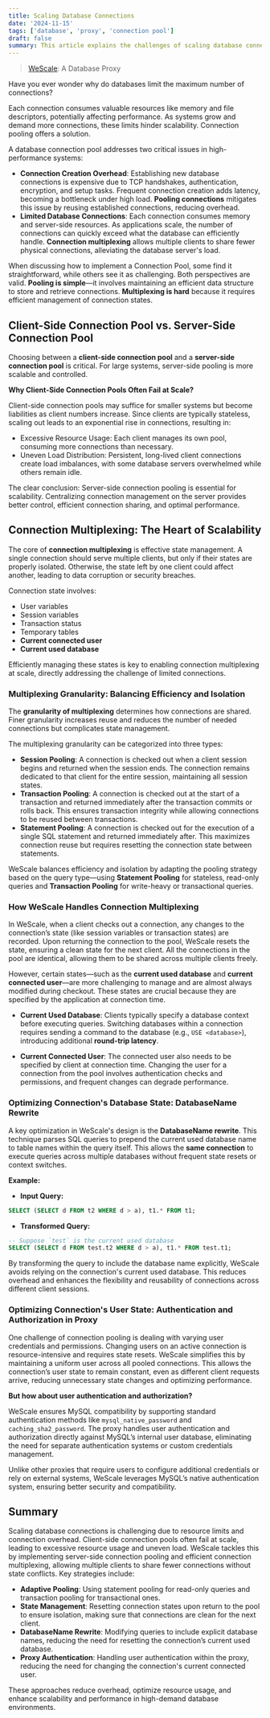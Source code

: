```yaml
---
title: Scaling Database Connections
date: '2024-11-15'
tags: ['database', 'proxy', 'connection pool']
draft: false
summary: This article explains the challenges of scaling database connections and how connection pooling and multiplexing can address them.
---
```


> [WeScale](https://github.com/wesql/wescale): A Database Proxy

Have you ever wonder why do databases limit the maximum number of connections?

Each connection consumes valuable resources like memory and file descriptors, potentially affecting performance. As systems grow and demand more connections, these limits hinder scalability. Connection pooling offers a solution.

A database connection pool addresses two critical issues in high-performance systems:
* **Connection Creation Overhead**: Establishing new database connections is expensive due to TCP handshakes, authentication, encryption, and setup tasks. Frequent connection creation adds latency, becoming a bottleneck under high load. **Pooling connections** mitigates this issue by reusing established connections, reducing overhead.
* **Limited Database Connections**: Each connection consumes memory and server-side resources. As applications scale, the number of connections can quickly exceed what the database can efficiently handle. **Connection multiplexing** allows multiple clients to share fewer physical connections, alleviating the database server's load.

When discussing how to implement a Connection Pool, some find it straightforward, while others see it as challenging. Both perspectives are valid. **Pooling is simple**—it involves maintaining an efficient data structure to store and retrieve connections. **Multiplexing is hard** because it requires efficient management of connection states.

## Client-Side Connection Pool vs. Server-Side Connection Pool

Choosing between a **client-side connection pool** and a **server-side connection pool** is critical. For large systems, server-side pooling is more scalable and controlled.

**Why Client-Side Connection Pools Often Fail at Scale?**

Client-side connection pools may suffice for smaller systems but become liabilities as client numbers increase. Since clients are typically stateless, scaling out leads to an exponential rise in connections, resulting in:

- Excessive Resource Usage: Each client manages its own pool, consuming more connections than necessary.
- Uneven Load Distribution: Persistent, long-lived client connections create load imbalances, with some database servers overwhelmed while others remain idle.

The clear conclusion: Server-side connection pooling is essential for scalability. Centralizing connection management on the server provides better control, efficient connection sharing, and optimal performance.

## Connection Multiplexing: The Heart of Scalability

The core of **connection multiplexing** is effective state management. A single connection should serve multiple clients, but only if their states are properly isolated. Otherwise, the state left by one client could affect another, leading to data corruption or security breaches.

Connection state involves:

- User variables
- Session variables
- Transaction status
- Temporary tables
- **Current connected user**
- **Current used database**

Efficiently managing these states is key to enabling connection multiplexing at scale, directly addressing the challenge of limited connections.

### Multiplexing Granularity: Balancing Efficiency and Isolation

The **granularity of multiplexing** determines how connections are shared. Finer granularity increases reuse and reduces the number of needed connections but complicates state management.

The multiplexing granularity can be categorized into three types:
- **Session Pooling**: A connection is checked out when a client session begins and returned when the session ends. The connection remains dedicated to that client for the entire session, maintaining all session states.
- **Transaction Pooling**: A connection is checked out at the start of a transaction and returned immediately after the transaction commits or rolls back. This ensures transaction integrity while allowing connections to be reused between transactions.
- **Statement Pooling**: A connection is checked out for the execution of a single SQL statement and returned immediately after. This maximizes connection reuse but requires resetting the connection state between statements.

WeScale balances efficiency and isolation by adapting the pooling strategy based on the query type—using **Statement Pooling** for stateless, read-only queries and **Transaction Pooling** for write-heavy or transactional queries.

### How WeScale Handles Connection Multiplexing

In WeScale, when a client checks out a connection, any changes to the connection’s state (like session variables or transaction states) are recorded. Upon returning the connection to the pool, WeScale resets the state, ensuring a clean state for the next client. All the connections in the pool are identical, allowing them to be shared across multiple clients freely.

However, certain states—such as the **current used database** and **current connected user**—are more challenging to manage and are almost always modified during checkout. These states are crucial because they are specified by the application at connection time.

- **Current Used Database**: Clients typically specify a database context before executing queries. Switching databases within a connection requires sending a command to the database (e.g., `USE <database>`), introducing additional **round-trip latency**.

- **Current Connected User**: The connected user also needs to be specified by client at connection time. Changing the user for a connection from the pool involves authentication checks and permissions, and frequent changes can degrade performance.

### Optimizing Connection's Database State: DatabaseName Rewrite

A key optimization in WeScale's design is the **DatabaseName rewrite**. This technique parses SQL queries to prepend the current used database name to table names within the query itself. This allows the **same connection** to execute queries across multiple databases without frequent state resets or context switches.

**Example:**

- **Input Query:**

```sql
SELECT (SELECT d FROM t2 WHERE d > a), t1.* FROM t1;
  ```

- **Transformed Query:**

```sql
-- Suppose `test` is the current used database
SELECT (SELECT d FROM test.t2 WHERE d > a), t1.* FROM test.t1;
  ```

By transforming the query to include the database name explicitly, WeScale avoids relying on the connection's current used database. This reduces overhead and enhances the flexibility and reusability of connections across different client sessions.

### Optimizing Connection's User State: Authentication and Authorization in Proxy

One challenge of connection pooling is dealing with varying user credentials and permissions. Changing users on an active connection is resource-intensive and requires state resets. WeScale simplifies this by maintaining a uniform user across all pooled connections. This allows the connection’s user state to remain constant, even as different client requests arrive, reducing unnecessary state changes and optimizing performance.

**But how about user authentication and authorization?**

WeScale ensures MySQL compatibility by supporting standard authentication methods like `mysql_native_password` and `caching_sha2_password`. The proxy handles user authentication and authorization directly against MySQL’s internal user database, eliminating the need for separate authentication systems or custom credentials management.

Unlike other proxies that require users to configure additional credentials or rely on external systems, WeScale leverages MySQL’s native authentication system, ensuring better security and compatibility.

## Summary

Scaling database connections is challenging due to resource limits and connection overhead. Client-side connection pools often fail at scale, leading to excessive resource usage and uneven load. WeScale tackles this by implementing server-side connection pooling and efficient connection multiplexing, allowing multiple clients to share fewer connections without state conflicts. Key strategies include:

- **Adaptive Pooling**: Using statement pooling for read-only queries and transaction pooling for transactional ones.
- **State Management**: Resetting connection states upon return to the pool to ensure isolation, making sure that connections are clean for the next client.
- **DatabaseName Rewrite**: Modifying queries to include explicit database names, reducing the need for resetting the connection’s current used database.
- **Proxy Authentication**: Handling user authentication within the proxy, reducing the need for changing the connection's current connected user.

These approaches reduce overhead, optimize resource usage, and enhance scalability and performance in high-demand database environments.
